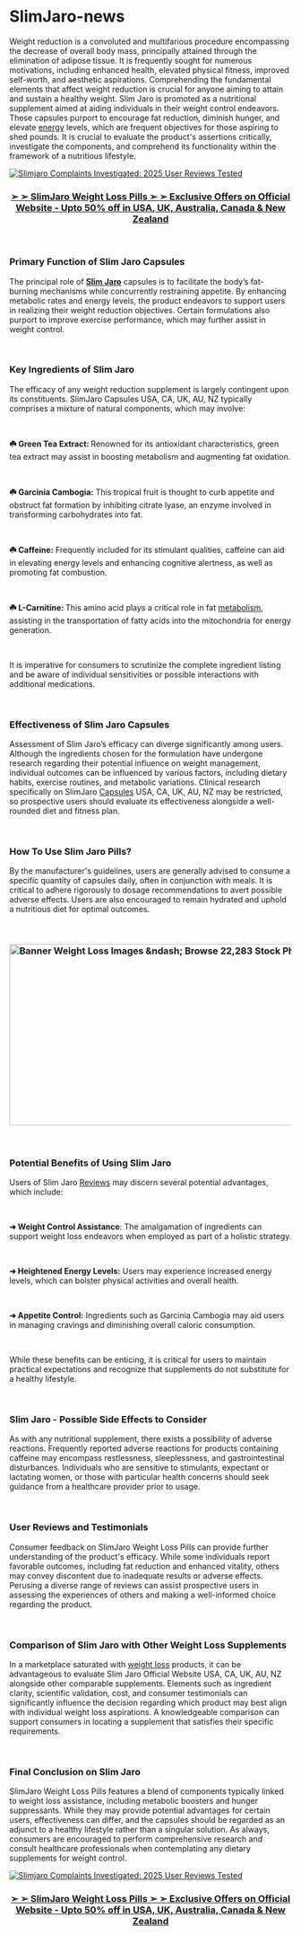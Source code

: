 # SlimJaro-news

<p>Weight reduction is a convoluted and multifarious procedure encompassing the decrease of overall body mass, principally attained through the elimination of adipose tissue. It is frequently sought for numerous motivations, including enhanced health, elevated physical fitness, improved self-worth, and aesthetic aspirations. Comprehending the fundamental elements that affect weight reduction is crucial for anyone aiming to attain and sustain a healthy weight. Slim Jaro is promoted as a nutritional supplement aimed at aiding individuals in their weight control endeavors. These capsules purport to encourage fat reduction, diminish hunger, and elevate&nbsp;<a href="https://naturesgardencbd.dk/slim-jaro/">energy</a>&nbsp;levels, which are frequent objectives for those aspiring to shed pounds. It is crucial to evaluate the product's assertions critically, investigate the components, and comprehend its functionality within the framework of a nutritious lifestyle.</p>
<p><a href="https://slimmjaro.com/go/checkout/"><img src="https://cdn.prod.website-files.com/680e30a01cee1884a2ae0a9d/680e3121e59ad688180ff8fe_Slimjaro-Teaser.jpeg" alt="Slimjaro Complaints Investigated: 2025 User Reviews Tested" border="0" /></a></p>
<h3 style="text-align: center;"><u><strong><a href="https://slimmjaro.com/go/checkout/">➢ ➢ SlimJaro Weight Loss Pills ➢ ➢ Exclusive Offers on Official Website - Upto 50% off in USA, UK, Australia, Canada &amp; New Zealand</a></strong></u></h3>
<p>&nbsp;</p>
<h3><strong>Primary Function of Slim Jaro Capsules&nbsp;</strong></h3>
<p>The principal role of&nbsp;<strong><a href="https://slimmjaro.com/">Slim Jaro</a></strong>&nbsp;capsules is to facilitate the body&rsquo;s fat-burning mechanisms while concurrently restraining appetite. By enhancing metabolic rates and energy levels, the product endeavors to support users in realizing their weight reduction objectives. Certain formulations also purport to improve exercise performance, which may further assist in weight control.</p>
<p>&nbsp;</p>
<h3><strong>Key Ingredients of Slim Jaro&nbsp;</strong></h3>
<p>The efficacy of any weight reduction supplement is largely contingent upon its constituents. SlimJaro Capsules USA, CA, UK, AU, NZ typically comprises a mixture of natural components, which may involve:</p>
<p>&nbsp;</p>
<p><strong>☘️ Green Tea Extract:&nbsp;</strong>Renowned for its antioxidant characteristics, green tea extract may assist in boosting metabolism and augmenting fat oxidation.</p>
<p>&nbsp;</p>
<p><strong>☘️ Garcinia Cambogia:</strong>&nbsp;This tropical fruit is thought to curb appetite and obstruct fat formation by inhibiting citrate lyase, an enzyme involved in transforming carbohydrates into fat.</p>
<p>&nbsp;</p>
<p><strong>☘️ Caffeine:</strong>&nbsp;Frequently included for its stimulant qualities, caffeine can aid in elevating energy levels and enhancing cognitive alertness, as well as promoting fat combustion.</p>
<p>&nbsp;</p>
<p><strong>☘️ L-Carnitine:&nbsp;</strong>This amino acid plays a critical role in fat&nbsp;<a href="https://pureslim-x.dk/slimjaro/">metabolism</a>, assisting in the transportation of fatty acids into the mitochondria for energy generation.</p>
<p>&nbsp;</p>
<p>It is imperative for consumers to scrutinize the complete ingredient listing and be aware of individual sensitivities or possible interactions with additional medications.</p>
<p>&nbsp;</p>
<h3><strong>Effectiveness of Slim Jaro Capsules&nbsp;</strong></h3>
<p>Assessment of Slim Jaro&rsquo;s efficacy can diverge significantly among users. Although the ingredients chosen for the formulation have undergone research regarding their potential influence on weight management, individual outcomes can be influenced by various factors, including dietary habits, exercise routines, and metabolic variations. Clinical research specifically on SlimJaro&nbsp;<a href="https://lumileann.co.uk/slimjaro/">Capsules</a>&nbsp;USA, CA, UK, AU, NZ may be restricted, so prospective users should evaluate its effectiveness alongside a well-rounded diet and fitness plan.</p>
<p>&nbsp;</p>
<h3><strong>How To Use Slim Jaro Pills?</strong></h3>
<p>By the manufacturer's guidelines, users are generally advised to consume a specific quantity of capsules daily, often in conjunction with meals. It is critical to adhere rigorously to dosage recommendations to avert possible adverse effects. Users are also encouraged to remain hydrated and uphold a nutritious diet for optimal outcomes.</p>
<p>&nbsp;</p>
<h3><strong><a href="https://slimmjaro.com/go/checkout/"><img src="https://cdn.prod.website-files.com/680e30a01cee1884a2ae0a9d/680e312113f08e88ca2a88d1_360_F_361363413_5lCvKFOLTEuSCUUGKDHaE2HvhL1LeBGa.jpeg" alt="Banner Weight Loss Images &amp;ndash; Browse 22,283 Stock Photos, Vectors, and Video  | Adobe Stock" width="888" height="323" border="0" /></a></strong></h3>
<p>&nbsp;</p>
<h3><strong>Potential Benefits of Using Slim Jaro&nbsp;</strong></h3>
<p>Users of Slim Jaro&nbsp;<a href="https://franksfreycbd.nl/slimjaro/">Reviews</a>&nbsp;may discern several potential advantages, which include:</p>
<p>&nbsp;</p>
<p><strong>➜ Weight Control Assistance</strong>: The amalgamation of ingredients can support weight loss endeavors when employed as part of a holistic strategy.</p>
<p>&nbsp;</p>
<p><strong>➜ Heightened Energy Levels:</strong>&nbsp;Users may experience increased energy levels, which can bolster physical activities and overall health.</p>
<p>&nbsp;</p>
<p><strong>➜ Appetite Control:</strong>&nbsp;Ingredients such as Garcinia Cambogia may aid users in managing cravings and diminishing overall caloric consumption.</p>
<p>&nbsp;</p>
<p>While these benefits can be enticing, it is critical for users to maintain practical expectations and recognize that supplements do not substitute for a healthy lifestyle.</p>
<p>&nbsp;</p>
<h3><strong>Slim Jaro - Possible Side Effects to Consider</strong></h3>
<p>As with any nutritional supplement, there exists a possibility of adverse reactions. Frequently reported adverse reactions for products containing caffeine may encompass restlessness, sleeplessness, and gastrointestinal disturbances. Individuals who are sensitive to stimulants, expectant or lactating women, or those with particular health concerns should seek guidance from a healthcare provider prior to usage.</p>
<p>&nbsp;</p>
<h3><strong>User Reviews and Testimonials</strong></h3>
<p>Consumer feedback on SlimJaro Weight Loss Pills can provide further understanding of the product's efficacy. While some individuals report favorable outcomes, including fat reduction and enhanced vitality, others may convey discontent due to inadequate results or adverse effects. Perusing a diverse range of reviews can assist prospective users in assessing the experiences of others and making a well-informed choice regarding the product.</p>
<p>&nbsp;</p>
<h3><strong>Comparison of Slim Jaro with Other Weight Loss Supplements&nbsp;</strong></h3>
<p>In a marketplace saturated with&nbsp;<a href="https://supraketogummies.com/supra-deutschland/">weight loss</a>&nbsp;products, it can be advantageous to evaluate Slim Jaro Official Website USA, CA, UK, AU, NZ alongside other comparable supplements. Elements such as ingredient clarity, scientific validation, cost, and consumer testimonials can significantly influence the decision regarding which product may best align with individual weight loss aspirations. A knowledgeable comparison can support consumers in locating a supplement that satisfies their specific requirements.</p>
<p>&nbsp;</p>
<h3><strong>Final Conclusion on Slim Jaro&nbsp;</strong></h3>
<p>SlimJaro Weight Loss Pills features a blend of components typically linked to weight loss assistance, including metabolic boosters and hunger suppressants. While they may provide potential advantages for certain users, effectiveness can differ, and the capsules should be regarded as an adjunct to a healthy lifestyle rather than a singular solution. As always, consumers are encouraged to perform comprehensive research and consult healthcare professionals when contemplating any dietary supplements for weight control.</p>
<p><a href="https://slimmjaro.com/go/checkout/"><img src="https://cdn.prod.website-files.com/680e30a01cee1884a2ae0a9d/680e312174d687afe25fcf8f_Slimjaro-Pricing.jpeg" alt="Slimjaro Complaints Investigated: 2025 User Reviews Tested" border="0" /></a></p>
<h3 style="text-align: center;"><u><strong><a href="https://slimmjaro.com/go/checkout/">➢ ➢ SlimJaro Weight Loss Pills ➢ ➢ Exclusive Offers on Official Website - Upto 50% off in USA, UK, Australia, Canada &amp; New Zealand</a></strong></u></h3>
